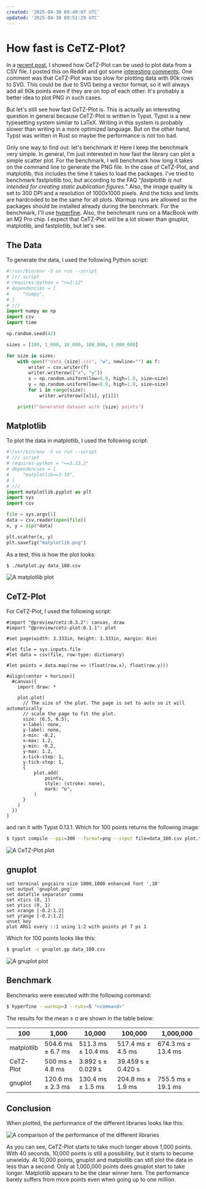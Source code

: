 ```yaml
---
created: '2025-04-30 09:49:07 UTC'
updated: '2025-04-30 09:51:29 UTC'
---
```


# How fast is CeTZ-Plot?

In a [recent post](/posts/11), I showed how CeTZ-Plot can be used to plot data from a CSV file.
I posted this on Reddit and got some
[interesting comments](https://www.reddit.com/r/rust/comments/1je5ef2/plotting_a_csv_file_with_typst_and_cetzplot/).
One comment was that CeTZ-Plot was too slow for plotting data with 90k rows to SVG.
This could be due to SVG being a vector format, so it will always add all 90k points even if they are on top of each other.
It's probably a better idea to plot PNG in such cases.

But let's still see how fast CeTZ-Plot is.
This is actually an interesting question in general because CeTZ-Plot is written in Typst.
Typst is a new typesetting system similar to LaTeX.
Writing in this system is probably slower than writing in a more optimized language.
But on the other hand, Typst was written in Rust so maybe the performance is not too bad.

Only one way to find out: let's benchmark it!
Here I keep the benchmark very simple.
In general, I'm just interested in how fast the library can plot a simple scatter plot.
For the benchmark, I will benchmark how long it takes on the command line to generate the PNG file.
In the case of CeTZ-Plot, and matplotlib, this includes the time it takes to load the packages.
I've tried to benchmark fastplotlib too, but according to the FAQ "_fastplotlib is not intended for creating _static_ publication figures._"
Also, the image quality is set to 300 DPI and a resolution of 1000x1000 pixels.
And the ticks and limits are hardcoded to be the same for all plots.
Warmup runs are allowed so the packages should be installed already during the benchmark.
For the benchmark, I'll use [hyperfine](https://github.com/sharkdp/hyperfine).
Also, the benchmark runs on a MacBook with an M2 Pro chip.
I expect that CeTZ-Plot will be a lot slower than gnuplot, matplotlib, and fastplotlib, but let's see.

## The Data

To generate the data, I used the following Python script:

```python
#!/usr/bin/env -S uv run --script
# /// script
# requires-python = ">=3.12"
# dependencies = [
#     "numpy",
# ]
# ///
import numpy as np
import csv
import time

np.random.seed(42)

sizes = [100, 1_000, 10_000, 100_000, 1_000_000]

for size in sizes:
    with open(f"data_{size}.csv", "w", newline="") as f:
        writer = csv.writer(f)
        writer.writerow(["x", "y"])
        x = np.random.uniform(low=0.0, high=1.0, size=size)
        y = np.random.uniform(low=0.0, high=1.0, size=size)
        for i in range(size):
            writer.writerow([x[i], y[i]])

    print(f"Generated dataset with {size} points")

```

## Matplotlib

To plot the data in matplotlib, I used the following script:

```python
#!/usr/bin/env -S uv run --script
# /// script
# requires-python = "==3.13.2"
# dependencies = [
#     "matplotlib==3.10",
# ]
# ///
import matplotlib.pyplot as plt
import sys
import csv

file = sys.argv[1]
data = csv.reader(open(file))
x, y = zip(*data)

plt.scatter(x, y)
plt.savefig("matplotlib.png")
```

As a test, this is how the plot looks:

```sh
$ ./matplot.py data_100.csv
```

![A matplotlib plot](/files/16c50fd440ab9877)

## CeTZ-Plot

For CeTZ-Plot, I used the following script:

```typ
#import "@preview/cetz:0.3.2": canvas, draw
#import "@preview/cetz-plot:0.1.1": plot

#set page(width: 3.333in, height: 3.333in, margin: 0in)

#let file = sys.inputs.file
#let data = csv(file, row-type: dictionary)

#let points = data.map(row => (float(row.x), float(row.y)))

#align(center + horizon)[
  #canvas({
    import draw: *

    plot.plot(
      // The size of the plot. The page is set to auto so it will automatically
      // scale the page to fit the plot.
      size: (6.5, 6.5),
      x-label: none,
      y-label: none,
      x-min: -0.2,
      x-max: 1.2,
      y-min: -0.2,
      y-max: 1.2,
      x-tick-step: 1,
      y-tick-step: 1,
      {
          plot.add(
              points,
              style: (stroke: none),
              mark: "o",
          )
      }
    )
  })
]
```

and ran it with Typst 0.13.1.
Which for 100 points returns the following image:

```sh
$ typst compile --ppi=300 --format=png --input file=data_100.csv plot.typ cetz.png
```

![A CeTZ-Plot plot](/files/9ab29757c5e361ee)

## gnuplot

```gnuplot
set terminal pngcairo size 1000,1000 enhanced font ',10'
set output 'gnuplot.png'
set datafile separator comma
set xtics (0, 1)
set ytics (0, 1)
set xrange [-0.2:1.2]
set yrange [-0.2:1.2]
unset key
plot ARG1 every ::1 using 1:2 with points pt 7 ps 1
```

Which for 100 points looks like this:

```sh
$ gnuplot -c gnuplot.gp data_100.csv
```

![A gnuplot plot](/files/ec68b44565699803)

## Benchmark

Benchmarks were executed with the following command:

```sh
$ hyperfine --warmup=3 --runs=5 "<command>"
```

The results for the mean ± σ are shown in the table below:

| 100 | 1,000 | 10,000 | 100,000 | 1,000,000 |
| --- | --- | --- | --- | --- |
| matplotlib | 504.6 ms ± 6.7 ms | 511.3 ms ± 10.4 ms | 517.4 ms ± 4.5 ms | 674.3 ms ± 13.4 ms | 2.078 s ± 0.005 s |
| CeTZ-Plot | 500 ms ± 4.8 ms | 3.892 s ± 0.029 s | 39.459 s ± 0.420 s | |
| gnuplot | 120.6 ms ± 2.3 ms | 130.4 ms ± 1.5 ms | 204.8 ms ± 1.9 ms | 755.5 ms ± 19.1 ms | 6.239 s ± 0.061 s |

## Conclusion

When plotted, the performance of the different libraries looks like this:

![A comparison of the performance of the different libraries](/files/29fcea199c1ef439)

As you can see, CeTZ-Plot starts to take much longer above 1,000 points.
With 40 seconds, 10,000 points is still a possibility, but it starts to become unwieldy.
At 10,000 points, gnuplot and matplotlib can still plot the data in less than a second.
Only at 1,000,000 points does gnuplot start to take longer.
Matplotlib appears to be the clear winner here.
The performance barely suffers from more points even when going up to one million.

